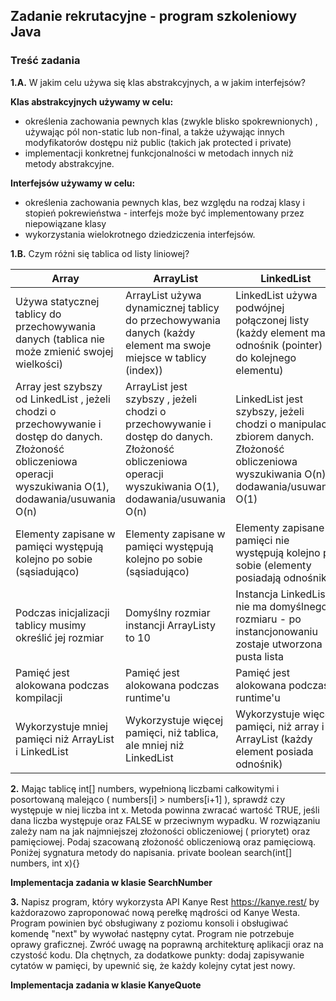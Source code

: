 ## Zadanie rekrutacyjne - program szkoleniowy Java

### **Treść zadania**

**1.A.** W jakim celu używa się klas abstrakcyjnych, a w jakim interfejsów?

**Klas abstrakcyjnych używamy w celu:**

* określenia zachowania pewnych klas (zwykle blisko spokrewnionych) , używając pól non-static lub non-final,
  a także używając innych modyfikatorów dostępu niż public (takich jak protected i private)
* implementacji konkretnej funkcjonalności w metodach innych niż metody abstrakcyjne.

**Interfejsów używamy w celu:**

* określenia zachowania pewnych klas, bez względu na rodzaj klasy i stopień pokrewieństwa - interfejs może być
  implementowany przez niepowiązane klasy
* wykorzystania wielokrotnego dziedziczenia interfejsów.

**1.B.** Czym różni się tablica od listy liniowej?

| Array                                                                                                                                                            | ArrayList                                                                                                                                              | LinkedList                                                                                                                             |
|------------------------------------------------------------------------------------------------------------------------------------------------------------------|--------------------------------------------------------------------------------------------------------------------------------------------------------|----------------------------------------------------------------------------------------------------------------------------------------|
| Używa statycznej tablicy do przechowywania danych (tablica nie może zmienić swojej wielkości)                                                                    | ArrayList używa dynamicznej tablicy do przechowywania danych (każdy element ma swoje miejsce w tablicy (index))                                        | LinkedList używa podwójnej połączonej listy (każdy element ma odnośnik (pointer) do kolejnego elementu)                                |
| Array jest szybszy od LinkedList , jeżeli chodzi o przechowywanie i dostęp do danych. Złożoność obliczeniowa operacji wyszukiwania O(1), dodawania/usuwania O(n) | ArrayList jest szybszy , jeżeli chodzi o przechowywanie i dostęp do danych. Złożoność obliczeniowa operacji wyszukiwania O(1), dodawania/usuwania O(n) | LinkedList jest szybszy, jeżeli chodzi o manipulację zbiorem danych. Złożoność obliczeniowa wyszukiwania O(n), dodawania/usuwania O(1) |
| Elementy zapisane w pamięci występują kolejno po sobie (sąsiadująco)                                                                                             | Elementy zapisane w pamięci występują kolejno po sobie (sąsiadująco)                                                                                   | Elementy zapisane w pamięci nie występują kolejno po sobie (elementy posiadają odnośniki)                                              |
| Podczas inicjalizacji tablicy musimy określić jej rozmiar                                                                                                        | Domyślny rozmiar instancji ArrayListy to 10                                                                                                            | Instancja LinkedListy nie ma domyślnego rozmiaru - po instancjonowaniu zostaje utworzona pusta lista                                   |
| Pamięć jest alokowana podczas kompilacji                                                                                                                         | Pamięć jest alokowana podczas runtime'u                                                                                                                | Pamięć jest alokowana podczas runtime'u                                                                                                |
| Wykorzystuje mniej pamięci niż ArrayList i LinkedList                                                                                                            | Wykorzystuje więcej pamięci, niż tablica, ale mniej niż LinkedList                                                                                     | Wykorzystuje więcej pamięci, niż array i ArrayList (każdy element posiada odnośnik)                                                    |

**2.** Mając tablicę int[] numbers, wypełnioną liczbami całkowitymi i posortowaną malejąco ( numbers[i] >
  numbers[i+1] ), sprawdź czy występuje w niej liczba int x. Metoda powinna zwracać wartość TRUE, jeśli dana liczba
  występuje oraz FALSE w przeciwnym wypadku. W rozwiązaniu zależy nam na jak najmniejszej złożoności obliczeniowej (
  priorytet) oraz pamięciowej. Podaj szacowaną złożoność obliczeniową oraz pamięciową. Poniżej sygnatura metody do
  napisania.
  private boolean search(int[] numbers, int x){}

  **Implementacja zadania w klasie SearchNumber**

**3.** Napisz program, który wykorzysta API Kanye Rest https://kanye.rest/ by każdorazowo zaproponować nową perełkę
  mądrości od Kanye Westa. Program powinien być obsługiwany z poziomu konsoli i obsługiwać komendę "next" by wywołać
  następny cytat. Program nie potrzebuje oprawy graficznej. Zwróć uwagę na poprawną architekturę aplikacji oraz na
  czystość kodu.
  Dla chętnych, za dodatkowe punkty: dodaj zapisywanie cytatów w pamięci, by upewnić się, że każdy kolejny cytat jest
  nowy.

  **Implementacja zadania w klasie KanyeQuote**


